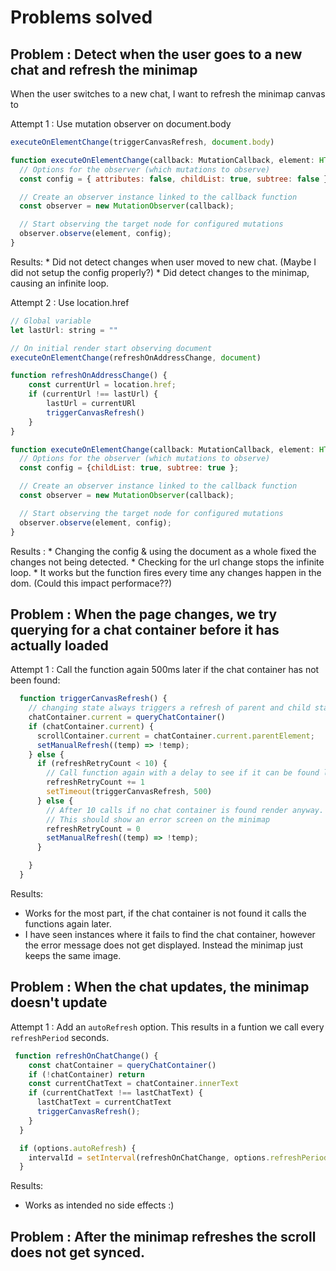 # Problems solved

## Problem : Detect when the user goes to a new chat and refresh the minimap

When the user switches to a new chat, I want to refresh the minimap canvas to 

Attempt 1 : Use mutation observer on document.body

```javascript
executeOnElementChange(triggerCanvasRefresh, document.body)

function executeOnElementChange(callback: MutationCallback, element: HTMLElement) {
  // Options for the observer (which mutations to observe)
  const config = { attributes: false, childList: true, subtree: false };

  // Create an observer instance linked to the callback function
  const observer = new MutationObserver(callback);

  // Start observing the target node for configured mutations
  observer.observe(element, config);
}
```

Results:
    * Did not detect changes when user moved to new chat. (Maybe I did not setup the config properly?)
    * Did detect changes to the minimap, causing an infinite loop.

Attempt 2 : Use location.href

```javascript
// Global variable
let lastUrl: string = ""

// On initial render start observing document
executeOnElementChange(refreshOnAddressChange, document)

function refreshOnAddressChange() {
    const currentUrl = location.href;
    if (currentUrl !== lastUrl) {
        lastUrl = currentURl
        triggerCanvasRefresh()
    }
}

function executeOnElementChange(callback: MutationCallback, element: HTMLElement | Document) {
  // Options for the observer (which mutations to observe)
  const config = {childList: true, subtree: true };

  // Create an observer instance linked to the callback function
  const observer = new MutationObserver(callback);

  // Start observing the target node for configured mutations
  observer.observe(element, config);
}
```

Results : 
    * Changing the config & using the document as a whole fixed the changes not being detected.
    * Checking for the url change stops the infinite loop.
    * It works but the function fires every time any changes happen in the dom. (Could this impact performace??)



## Problem : When the page changes, we try querying for a chat container before it has actually loaded

Attempt 1 : Call the function again 500ms later if the chat container has not been found: 

```javascript
  function triggerCanvasRefresh() {
    // changing state always triggers a refresh of parent and child states (excluding memo compnents)
    chatContainer.current = queryChatContainer()
    if (chatContainer.current) {
      scrollContainer.current = chatContainer.current.parentElement;
      setManualRefresh((temp) => !temp);
    } else {
      if (refreshRetryCount < 10) {
        // Call function again with a delay to see if it can be found later on
        refreshRetryCount += 1
        setTimeout(triggerCanvasRefresh, 500)
      } else {
        // After 10 calls if no chat container is found render anyway.
        // This should show an error screen on the minimap
        refreshRetryCount = 0
        setManualRefresh((temp) => !temp);
      }

    }
  }
```
Results: 
* Works for the most part, if the chat container is not found it calls the functions again later.
* I have seen instances where it fails to find the chat container, however the error message does not get displayed. Instead the minimap just keeps the same image.

## Problem : When the chat updates, the minimap doesn't update

Attempt 1 : Add an `autoRefresh` option. This results in a funtion we call every `refreshPeriod` seconds.

```javascript
 function refreshOnChatChange() {
    const chatContainer = queryChatContainer()
    if (!chatContainer) return 
    const currentChatText = chatContainer.innerText
    if (currentChatText !== lastChatText) {
      lastChatText = currentChatText
      triggerCanvasRefresh();
    }
  }

  if (options.autoRefresh) {
    intervalId = setInterval(refreshOnChatChange, options.refreshPeriod * 1000)
  }
```

Results:
* Works as intended no side effects :)


## Problem : After the minimap refreshes the scroll does not get synced.